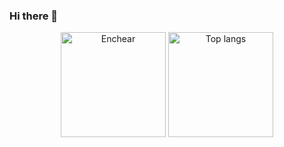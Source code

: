### Hi there 👋

<!--
**Enchear/Enchear** is a ✨ _special_ ✨ repository because its `README.md` (this file) appears on your GitHub profile.

Here are some ideas to get you started:

Hello everyone, my name is raniery miguel I am a student at the Federal Institute of Tocantins (IFTO) campus Palmas, I take a course in Internet Systems and I hope to be able to add to my knowledge.
- 🔭 I’m currently working on ...
- 🌱 I’m currently learning ...
- 👯 I’m looking to collaborate on ...
- 🤔 I’m looking for help with ...
- 💬 Ask me about ...
- 📫 How to reach me: ...
- 😄 Pronouns: ...
- ⚡ Fun fact: ...
-->
<p align="center">
  <img src="https://github-readme-stats.vercel.app/api?username=Enchear&show_icons=true&title_color=fff&icon_color=00d9ff&text_color=c9d1d9&bg_color=161b22" alt="Enchear" height="168px"/>
  <img src="https://github-readme-stats.vercel.app/api/top-langs/?username=Enchear&layout=compact&show_icons=true&title_color=fff&icon_color=fff&text_color=c9d1d9&bg_color=161b22" alt="Top langs" height="168px" />
</p>
